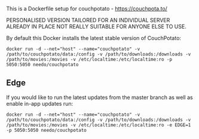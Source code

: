 This is a Dockerfile setup for couchpotato - https://couchpota.to/

PERSONALISED VERSION TAILORED FOR AN INDIVIDUAL SERVER ALREADY IN PLACE
NOT REALLY SUITABLE FOR ANYONE ELSE TO USE.


By default this Docker installs the latest stable version of CouchPotato:

```
docker run -d --net="host" --name="couchpotato" -v /path/to/couchpotato/data:/config -v /path/to/downloads:/downloads -v /path/to/movies:/movies -v /etc/localtime:/etc/localtime:ro -p 5050:5050 needo/couchpotato
```

Edge
----
If you would like to run the latest updates from the master branch as well as enable in-app updates run:

```
docker run -d --net="host" --name="couchpotato" -v /path/to/couchpotato/data:/config -v /path/to/downloads:/downloads -v /path/to/movies:/movies -v /etc/localtime:/etc/localtime:ro -e EDGE=1 -p 5050:5050 needo/couchpotato
```
